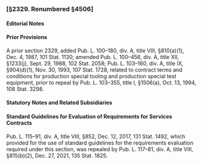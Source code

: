 ### [§2329. Renumbered §4506] ###

#### **Editorial Notes** ####

#### Prior Provisions ####

A prior section 2329, added Pub. L. 100–180, div. A, title VIII, §810(a)(1), Dec. 4, 1987, 101 Stat. 1130; amended Pub. L. 100–456, div. A, title XII, §1233(j), Sept. 29, 1988, 102 Stat. 2058; Pub. L. 103–160, div. A, title IX, §904(d)(1), Nov. 30, 1993, 107 Stat. 1728, related to contract terms and conditions for production special tooling and production special test equipment, prior to repeal by Pub. L. 103–355, title I, §1506(a), Oct. 13, 1994, 108 Stat. 3298.

#### **Statutory Notes and Related Subsidiaries** ####

#### Standard Guidelines for Evaluation of Requirements for Services Contracts ####

Pub. L. 115–91, div. A, title VIII, §852, Dec. 12, 2017, 131 Stat. 1492, which provided for the use of standard guidelines for the requirements evaluation required under this section, was repealed by Pub. L. 117–81, div. A, title VIII, §815(b)(2), Dec. 27, 2021, 135 Stat. 1825.